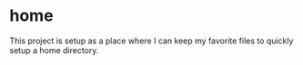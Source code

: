 home
====

This project is setup as a place where I can keep my favorite files to quickly setup a home directory.


